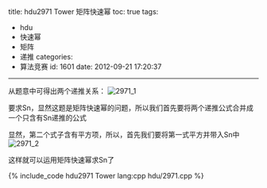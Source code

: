 title: hdu2971 Tower 矩阵快速幂
toc: true
tags:
  - hdu
  - 快速幂
  - 矩阵
  - 递推
categories:
  - 算法竞赛
id: 1601
date: 2012-09-21 17:20:37
---

从题意中可得出两个递推关系：
![](/wp-content/uploads/2012/09/2971_13.png "2971_1")

要求Sn，显然这题是矩阵快速幂的问题，所以我们首先要将两个递推公式合并成一个只含有Sn递推的公式

显然，第二个式子含有平方项，所以，首先我们要将第一式平方并带入Sn中
![](/wp-content/uploads/2012/09/2971_2.png "2971_2")

这样就可以运用矩阵快速幂求Sn了

{% include_code hdu2971 Tower lang:cpp hdu/2971.cpp %}